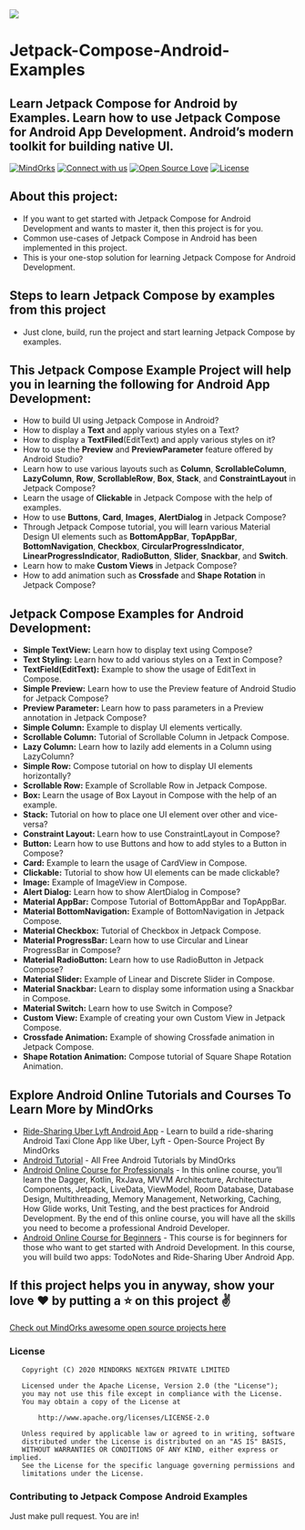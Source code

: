 <img src=https://github.com/MindorksOpenSource/Jetpack-Compose-Android-Examples/blob/main/assets/banner-jetpack-compose.jpg >

# Jetpack-Compose-Android-Examples
## Learn Jetpack Compose for Android by Examples. Learn how to use Jetpack Compose for Android App Development. Android’s modern toolkit for building native UI.

[![MindOrks](https://img.shields.io/badge/mindorks-opensource-blue.svg)](https://mindorks.com/open-source-projects)
[![Connect with us](https://img.shields.io/badge/Connect%20with%20us-blue.svg)](https://mindorks.com/connect-with-us)
[![Open Source Love](https://badges.frapsoft.com/os/v1/open-source.svg?v=102)](https://opensource.org/licenses/Apache-2.0)
[![License](https://img.shields.io/badge/license-Apache%202.0-blue.svg)](https://github.com/MindorksOpenSource/Jetpack-Compose-Android-Examples/blob/main/LICENSE)

## About this project:
* If you want to get started with Jetpack Compose for Android Development and wants to master it, then this project is for you.
* Common use-cases of Jetpack Compose in Android has been implemented in this project.
* This is your one-stop solution for learning Jetpack Compose for Android Development.

## Steps to learn Jetpack Compose by examples from this project
* Just clone, build, run the project and start learning Jetpack Compose by examples.

## This Jetpack Compose Example Project will help you in learning the following for Android App Development:
* How to build UI using Jetpack Compose in Android?
* How to display a **Text** and apply various styles on a Text?
* How to display a **TextFiled**(EditText) and apply various styles on it?
* How to use the **Preview** and **PreviewParameter** feature offered by Android Studio?
* Learn how to use various layouts such as **Column**, **ScrollableColumn**, **LazyColumn**, **Row**, **ScrollableRow**, **Box**, **Stack**, and **ConstraintLayout** in Jetpack Compose?
* Learn the usage of **Clickable** in Jetpack Compose with the help of examples.
* How to use **Buttons**, **Card**, **Images**, **AlertDialog** in Jetpack Compose?
* Through Jetpack Compose tutorial, you will learn various Material Design UI elements such as **BottomAppBar**, **TopAppBar**, **BottomNavigation**, **Checkbox**, **CircularProgressIndicator**, **LinearProgressIndicator**, **RadioButton**, **Slider**, **Snackbar**, and **Switch**.
* Learn how to make **Custom Views** in Jetpack Compose?
* How to add animation such as **Crossfade** and **Shape Rotation** in Jetpack Compose?

## Jetpack Compose Examples for Android Development:
* **Simple TextView:** Learn how to display text using Compose?
* **Text Styling:** Learn how to add various styles on a Text in Compose?
* **TextField(EditText):** Example to show the usage of EditText in Compose.
* **Simple Preview:** Learn how to use the Preview feature of Android Studio for Jetpack Compose?
* **Preview Parameter:** Learn how to pass parameters in a Preview annotation in Jetpack Compose?
* **Simple Column:** Example to display UI elements vertically.
* **Scrollable Column:** Tutorial of Scrollable Column in Jetpack Compose.
* **Lazy Column:** Learn how to lazily add elements in a Column using LazyColumn?
* **Simple Row:** Compose tutorial on how to display UI elements horizontally?
* **Scrollable Row:** Example of Scrollable Row in Jetpack Compose.
* **Box:** Learn the usage of Box Layout in Compose with the help of an example.
* **Stack:** Tutorial on how to place one UI element over other and vice-versa?
* **Constraint Layout:** Learn how to use ConstraintLayout in Compose?
* **Button:** Learn how to use Buttons and how to add styles to a Button in Compose?
* **Card:** Example to learn the usage of CardView in Compose.
* **Clickable:** Tutorial to show how UI elements can be made clickable?
* **Image:** Example of ImageView in Compose.
* **Alert Dialog:** Learn how to show AlertDialog in Compose?
* **Material AppBar:** Compose Tutorial of BottomAppBar and TopAppBar.
* **Material BottomNavigation:** Example of BottomNavigation in Jetpack Compose.
* **Material Checkbox:** Tutorial of Checkbox in Jetpack Compose.
* **Material ProgressBar:** Learn how to use Circular and Linear ProgressBar in Compose?
* **Material RadioButton:** Learn how to use RadioButton in Jetpack Compose?
* **Material Slider:** Example of Linear and Discrete Slider in Compose.
* **Material Snackbar:** Learn to display some information using a Snackbar in Compose.
* **Material Switch:** Learn how to use Switch in Compose?
* **Custom View:** Example of creating your own Custom View in Jetpack Compose.
* **Crossfade Animation:** Example of showing Crossfade animation in Jetpack Compose.
* **Shape Rotation Animation:** Compose tutorial of Square Shape Rotation Animation.

## Explore Android Online Tutorials and Courses To Learn More by MindOrks
* [Ride-Sharing Uber Lyft Android App](https://github.com/MindorksOpenSource/ridesharing-uber-lyft-app) - Learn to build a ride-sharing Android Taxi Clone App like Uber, Lyft - Open-Source Project By MindOrks
* [Android Tutorial](https://mindorks.com/android-tutorial) - All Free Android Tutorials by MindOrks
* [Android Online Course for Professionals](https://mindorks.com/android-app-development-online-course-for-professionals) - In this online course, you’ll learn the Dagger, Kotlin, RxJava, MVVM Architecture, Architecture Components, Jetpack, LiveData, ViewModel, Room Database, Database Design, Multithreading, Memory Management, Networking, Caching, How Glide works, Unit Testing, and the best practices for Android Development. By the end of this online course, you will have all the skills you need to become a professional Android Developer.
* [Android Online Course for Beginners](https://mindorks.com/android-app-development-online-course-for-beginners) - This course is for beginners for those who want to get started with Android Development. In this course, you will build two apps: TodoNotes and Ride-Sharing Uber Android App.

## If this project helps you in anyway, show your love :heart: by putting a :star: on this project :v:

[Check out MindOrks awesome open source projects here](https://mindorks.com/open-source-projects)

### License
```
   Copyright (C) 2020 MINDORKS NEXTGEN PRIVATE LIMITED

   Licensed under the Apache License, Version 2.0 (the "License");
   you may not use this file except in compliance with the License.
   You may obtain a copy of the License at

       http://www.apache.org/licenses/LICENSE-2.0

   Unless required by applicable law or agreed to in writing, software
   distributed under the License is distributed on an "AS IS" BASIS,
   WITHOUT WARRANTIES OR CONDITIONS OF ANY KIND, either express or implied.
   See the License for the specific language governing permissions and
   limitations under the License.
```

### Contributing to Jetpack Compose Android Examples
Just make pull request. You are in!
